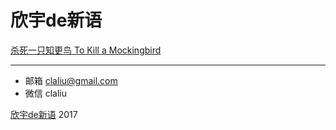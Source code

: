 # 欣宇de新语

[杀死一只知更鸟 To Kill a Mockingbird](https://claliu.github.io/2017/%E6%9D%80%E6%AD%BB%E4%B8%80%E5%8F%AA%E7%9F%A5%E6%9B%B4%E9%B8%9F%20To%20Kill%20a%20Mockingbird%20%E6%AC%A3%E5%AE%87de%E6%96%B0%E8%AF%AD.html)

***

* 邮箱 claliu@gmail.com
* 微信 claliu

[欣宇de新语](https://claliu.github.io/) 2017